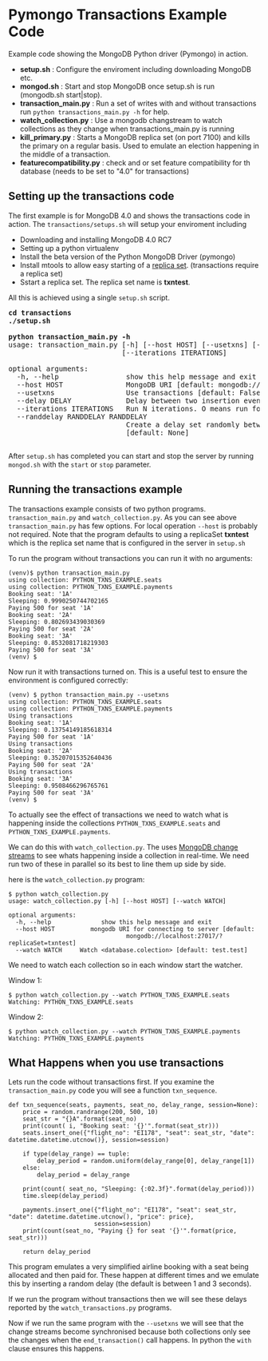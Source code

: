 # Pymongo Transactions Example Code

Example code showing the MongoDB Python driver (Pymongo) in action.

* __setup.sh__ : Configure the enviroment including downloading MongoDB
etc.
* __mongod.sh__ : Start and stop MongoDB once setup.sh is run (mongodb.sh
start|stop).
* __transaction_main.py__ : Run a set of writes with and without transactions run ```python transactions_main.py -h``` for help.
* __watch_collection.py__ : Use a mongodb changstream to watch collections
as they change when transactions_main.py is running
* __kill_primary.py__ : Starts a MongoDB replica set (on port 7100) and kills the
primary on a regular basis. Used to emulate an election happening in the middle
of a transaction.
* __featurecompatibility.py__ : check and or set feature compatibility for
  th database (needs to be set to "4.0" for transactions)

## Setting up the transactions code
The first example is for MongoDB 4.0 and shows the transactions code
in action. The ```transactions/setups.sh``` will setup your enviroment
including

* Downloading and installing MongoDB 4.0 RC7
* Setting up a python virtualenv
* Install the beta version of the Python MongoDB Driver (pymongo)
* Install mtools to allow easy starting of a
[replica set](https://docs.mongodb.com/manual/tutorial/deploy-replica-set/).
(transactions require a replica set)
* Sstart a replica set.  The replica set name is **txntest**.

All this is achieved using a single ```setup.sh``` script. 

<pre>
<b>cd transactions</b>
<b>./setup.sh</b>

<b>python transaction_main.py -h</b>
usage: transaction_main.py [-h] [--host HOST] [--usetxns] [--delay DELAY]
                           [--iterations ITERATIONS]

optional arguments:
  -h, --help                show this help message and exit
  --host HOST               MongoDB URI [default: mongodb://localhost:27017?replicaSet=txntest]
  --usetxns                 Use transactions [default: False]
  --delay DELAY             Delay between two insertion events [default: 1.0]
  --iterations ITERATIONS   Run N iterations. O means run forever
  --randdelay RANDDELAY RANDDELAY
                            Create a delay set randomly between the two bounds
                            [default: None]
  </pre>

After ```setup.sh``` has completed you can start and stop the server by
running ``mongod.sh``  with the ```start``` or ```stop``` parameter.

## Running the transactions example

The transactions example consists of two python
programs. ```transaction_main.py``` and ```watch_collection.py```.
As you can see above ```transaction_main.py``` has few options. For
local operation ```--host``` is probably not required. Note that the
program defaults to using a replicaSet **txntest** which is the
replica set name that is configured in the server in ```setup.sh```

To run the program without transactions you can run it with no arguments:

```$ source venv/bin/activate
(venv)$ python transaction_main.py
using collection: PYTHON_TXNS_EXAMPLE.seats
using collection: PYTHON_TXNS_EXAMPLE.payments
Booking seat: '1A'
Sleeping: 0.9990250744702165
Paying 500 for seat '1A'
Booking seat: '2A'
Sleeping: 0.802693439030369
Paying 500 for seat '2A'
Booking seat: '3A'
Sleeping: 0.8532081718219303
Paying 500 for seat '3A'
(venv) $
```

Now run it with transactions turned on. This is a useful test to
ensure the environment is configured correctly:

```
(venv) $ python transaction_main.py --usetxns
using collection: PYTHON_TXNS_EXAMPLE.seats
using collection: PYTHON_TXNS_EXAMPLE.payments
Using transactions
Booking seat: '1A'
Sleeping: 0.13754149185618314
Paying 500 for seat '1A'
Using transactions
Booking seat: '2A'
Sleeping: 0.35207015352640436
Paying 500 for seat '2A'
Using transactions
Booking seat: '3A'
Sleeping: 0.9508466296765761
Paying 500 for seat '3A'
(venv) $
```

To actually see the effect of transactions we need to watch what is
happening inside the collections ```PYTHON_TXNS_EXAMPLE.seats``` and ```
PYTHON_TXNS_EXAMPLE.payments```.

We can do this with ```watch_collection.py```. The uses [MongoDB
change streams](https://docs.mongodb.com/manual/changeStreams/)
to see whats happening inside a collection in real-time. We need run
two of these in parallel so its best to line them up side by side.

here is the ```watch_collection.py``` program:

```
$ python watch_collection.py
usage: watch_collection.py [-h] [--host HOST] [--watch WATCH]

optional arguments:
  -h, --help              show this help message and exit
  --host HOST          mongodb URI for connecting to server [default:
                                 mongodb://localhost:27017/?replicaSet=txntest]
  --watch WATCH     Watch <database.colection> [default: test.test]
```
  
We need to watch each collection so in each window start the watcher.

Window 1:
```
$ python watch_collection.py --watch PYTHON_TXNS_EXAMPLE.seats
Watching: PYTHON_TXNS_EXAMPLE.seats
```

Window 2:
```
$ python watch_collection.py --watch PYTHON_TXNS_EXAMPLE.payments
Watching: PYTHON_TXNS_EXAMPLE.payments
```

## What Happens when you use transactions

Lets run the code without transactions first. If you examine the
```transaction_main.py``` code you will see a function
``txn_sequence``.

```
def txn_sequence(seats, payments, seat_no, delay_range, session=None):
    price = random.randrange(200, 500, 10)
    seat_str = "{}A".format(seat_no)
    print(count( i, "Booking seat: '{}'".format(seat_str)))
    seats.insert_one({"flight_no": "EI178", "seat": seat_str, "date": datetime.datetime.utcnow()}, session=session)

    if type(delay_range) == tuple:
        delay_period = random.uniform(delay_range[0], delay_range[1])
    else:
        delay_period = delay_range

    print(count( seat_no, "Sleeping: {:02.3f}".format(delay_period)))
    time.sleep(delay_period)

    payments.insert_one({"flight_no": "EI178", "seat": seat_str, "date": datetime.datetime.utcnow(), "price": price},
                        session=session)
    print(count(seat_no, "Paying {} for seat '{}'".format(price, seat_str)))

    return delay_period
```

This program emulates a very simplified airline booking with a seat
being allocated and then paid for. These happen at different times and
we emulate this by inserting a random delay (the default is between 1
and 3 seconds).

If we run the program without transactions then we will see these
delays reported by the ```watch_transactions.py``` programs.

Now if we run the same program with the ```--usetxns``` we will see
that the change streams become synchronised because both collections
only see the changes when the `end_transaction()` call happens. In
python the ```with``` clause ensures this happens.
